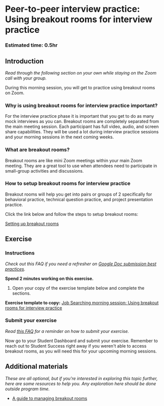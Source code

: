 # Peer-to-peer interview practice: Using breakout rooms for interview practice

### **Estimated time**: 0.5hr

## Introduction

_Read through the following section on your own while staying on the Zoom call with your group._

During this morning session, you will get to practice using breakout rooms on Zoom.

### Why is using breakout rooms for interview practice important?

For the interview practice phase it is important that you get to do as many mock interviews as you can. Breakout rooms are completely separated from the main meeting session. Each participant has full video, audio, and screen share capabilities. They will be used a lot during interview practice sessions and your morning sessions in the next coming weeks.

### What are breakout rooms?

Breakout rooms are like mini Zoom meetings within your main Zoom meeting. They are a great tool to use when attendees need to participate in small-group activities and discussions.

### How to setup breakout rooms for interview practice

Breakout rooms will help you get into pairs or groups of 2 specifically for behavioral practice, technical question practice, and project presentation practice.

Click the link below and follow the steps to setup breakout rooms:

[Setting up breakout rooms](https://github.com/matovu-farid/curriculum-professional-skills/blob/main/job-search/setting-up-breakout-rooms.md)

## Exercise

### Instructions

_Check out this FAQ if you need a refresher on [Google Doc submission best practices](https://microverse.zendesk.com/hc/en-us/articles/360063156813)._

**Spend 2 minutes working on this exercise.**

1. Open your copy of the exercise template below and complete the sections.

**Exercise template to copy:** [Job Searching morning session: Using breakout rooms for interview practice](https://docs.google.com/document/d/1w2_Rg_z3B6aKfkEVkz3tOAC3GAbluDBw2-QxB0z00eA/edit#)

### Submit your exercise

_Read [this FAQ](https://microverse.zendesk.com/hc/en-us/articles/360061344234) for a reminder on how to submit your exercise._

Now go to your Student Dashboard and submit your exercise. Remember to reach out to Student Success right away if you weren't able to access breakout rooms, as you will need this for your upcoming morning sessions.

## Additional materials

_These are all optional, but if you're interested in exploring this topic further, here are some resources to help you. Any exploration here should be done outside program time._

- [A guide to managing breakout rooms](https://it.tufts.edu/guides/audio-and-virtual-conferencing-zoom/breakout-rooms)
